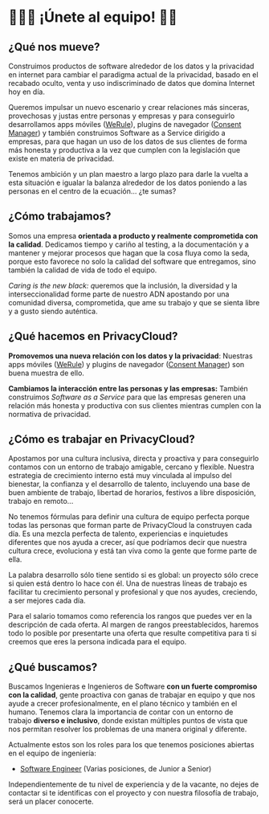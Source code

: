 # 👩🏾‍💻 ¡Únete al equipo! 👨‍💻

## ¿Qué nos mueve?

Construimos productos de software alrededor de los datos y la privacidad en internet para cambiar el paradigma actual de la privacidad, basado en el recabado oculto, venta y uso indiscriminado de datos que domina Internet hoy en día.

Queremos impulsar un nuevo escenario y crear relaciones más sinceras, provechosas y justas entre personas y empresas y para conseguirlo desarrollamos apps móviles ([WeRule](https://werule.app/)), plugins de navegador ([Consent Manager](https://chrome.google.com/webstore/detail/consent-manager/gpkoajillfmlpnglbagpplnphadbfalh?hl=en)) y también construimos Software as a Service dirigido a empresas, para que hagan un uso de los datos de sus clientes de forma más honesta y productiva a la vez que cumplen con la legislación que existe en materia de privacidad.

Tenemos ambición y un plan maestro a largo plazo para darle la vuelta a esta situación e igualar la balanza alrededor de los datos poniendo a las personas en el centro de la ecuación… ¿te sumas?

## ¿Cómo trabajamos?

Somos una empresa **orientada a producto y realmente comprometida con la calidad**. Dedicamos tiempo y cariño al testing, a la documentación y a mantener y mejorar procesos que hagan que la cosa fluya como la seda, porque esto favorece no solo la calidad del software que entregamos, sino también la calidad de vida de todo el equipo.

*Caring is the new black: q*ueremos que la inclusión, la diversidad y la interseccionalidad forme parte de nuestro ADN apostando por una comunidad diversa, comprometida, que ame su trabajo y que se sienta libre y a gusto siendo auténtica. 

## ¿Qué hacemos en PrivacyCloud?

**Promovemos una nueva relación con los datos y la privacidad**: Nuestras apps móviles ([WeRule](https://werule.app/)) y plugins de navegador ([Consent Manager](https://chrome.google.com/webstore/detail/consent-manager/gpkoajillfmlpnglbagpplnphadbfalh?hl=en)) son buena muestra de ello.

**Cambiamos la interacción entre las personas y las empresas:** También construimos *Software as a Service* para que las empresas generen una relación más honesta y productiva con sus clientes mientras cumplen con la normativa de privacidad.

## ¿Cómo es trabajar en PrivacyCloud?

Apostamos por una cultura inclusiva, directa y proactiva y para conseguirlo contamos con un entorno de trabajo amigable, cercano y flexible. Nuestra estrategia de crecimiento interno está muy vinculada al impulso del bienestar, la confianza y el desarrollo de talento, incluyendo una base de buen ambiente de trabajo, libertad de horarios, festivos a libre disposición, trabajo en remoto...

No tenemos fórmulas para definir una cultura de equipo perfecta porque todas las personas que forman parte de PrivacyCloud la construyen cada día. Es una mezcla perfecta de talento, experiencias e inquietudes diferentes que nos ayuda a crecer, así que podríamos decir que nuestra cultura crece, evoluciona y está tan viva como la gente que forme parte de ella. 

La palabra desarrollo sólo tiene sentido si es global: un proyecto sólo crece si quien está dentro lo hace con él. Una de nuestras líneas de trabajo es facilitar tu crecimiento personal y profesional y que nos ayudes, creciendo, a ser mejores cada día.

Para el salario tomamos como referencia los rangos que puedes ver en la descripción de cada oferta. Al margen de rangos preestablecidos, haremos todo lo posible por presentarte una oferta que resulte competitiva para ti si creemos que eres la persona indicada para el equipo.

## ¿Qué buscamos?

Buscamos Ingenieras e Ingenieros de Software **con un fuerte compromiso con la calidad**, gente proactiva con ganas de trabajar en equipo y que nos ayude a crecer profesionalmente, en el plano técnico y también en el humano. Tenemos clara la importancia de contar con un entorno de trabajo **diverso e inclusivo**, donde existan múltiples puntos de vista que nos permitan resolver los problemas de una manera original y diferente. 

Actualmente estos son los roles para los que tenemos posiciones abiertas en el equipo de ingeniería:

- [Software Engineer](https://github.com/privacycloud/jobs/issues/3) (Varias posiciones, de Junior a Senior)

Independientemente de tu nivel de experiencia y de la vacante, no dejes de contactar si te identificas con el proyecto y con nuestra filosofía de trabajo, será un placer conocerte.
